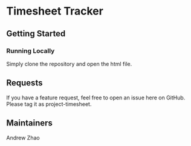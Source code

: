 # Timesheet Tracker
 
## Getting Started

### Running Locally

Simply clone the repository and open the html file.

## Requests

If you have a feature request, feel free to open an issue here on GitHub. Please tag it as project-timesheet.

## Maintainers
 
Andrew Zhao
